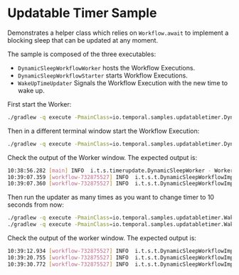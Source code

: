 # Updatable Timer Sample

Demonstrates a helper class which relies on `Workflow.await` to implement a blocking sleep that can be updated at any moment.

The sample is composed of the three executables:

* `DynamicSleepWorkflowWorker` hosts the Workflow Executions.
* `DynamicSleepWorkflowStarter` starts Workflow Executions.
* `WakeUpTimeUpdater` Signals the Workflow Execution with the new time to wake up.

First start the Worker:

```bash
./gradlew -q execute -PmainClass=io.temporal.samples.updatabletimer.DynamicSleepWorkflowWorker
```

Then in a different terminal window start the Workflow Execution:

```bash
./gradlew -q execute -PmainClass=io.temporal.samples.updatabletimer.DynamicSleepWorkflowStarter
```

Check the output of the Worker window. The expected output is:

```bash
10:38:56.282 [main] INFO  i.t.s.timerupdate.DynamicSleepWorker - Worker started for task queue: TimerUpdate
10:39:07.359 [workflow-732875527] INFO  i.t.s.t.DynamicSleepWorkflowImpl - sleepUntil: Thu May 28 10:40:06 PDT 2020
10:39:07.360 [workflow-732875527] INFO  i.t.s.t.DynamicSleepWorkflowImpl - Going to sleep for PT59.688S
```

Then run the updater as many times as you want to change timer to 10 seconds from now:

```bash
./gradlew -q execute -PmainClass=io.temporal.samples.updatabletimer.WakeUpTimeUpdater
./gradlew -q execute -PmainClass=io.temporal.samples.updatabletimer.WakeUpTimeUpdater
```

Check the output of the worker window. The expected output is:

```bash
10:39:12.934 [workflow-732875527] INFO  i.t.s.t.DynamicSleepWorkflowImpl - Going to sleep for PT9.721S
10:39:20.755 [workflow-732875527] INFO  i.t.s.t.DynamicSleepWorkflowImpl - Going to sleep for PT9.733S
10:39:30.772 [workflow-732875527] INFO  i.t.s.t.DynamicSleepWorkflowImpl - sleepUntil completed
```
